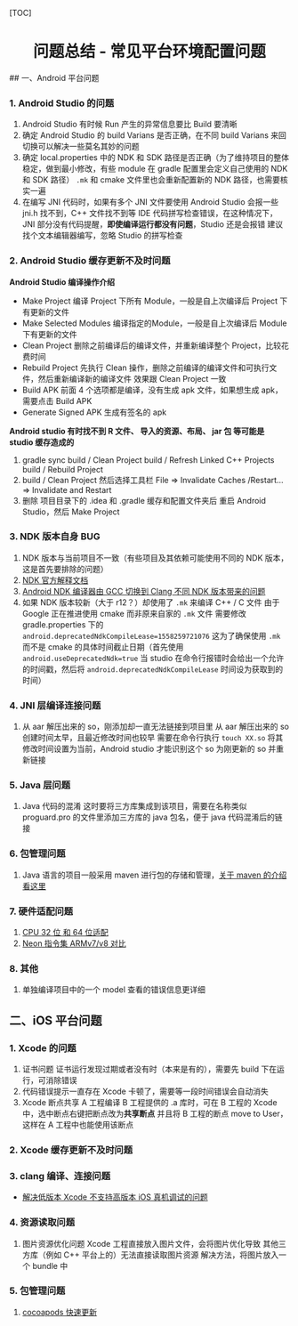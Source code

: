 [TOC]

<p><h1> <center>问题总结 - 常见平台环境配置问题</center> </h1></p>
## 一、Android 平台问题

### 1. Android Studio 的问题
1. Android Studio 有时候 Run 产生的异常信息要比 Build 要清晰
2. 确定 Android Studio 的 build Varians 是否正确，在不同 build Varians 来回切换可以解决一些莫名其妙的问题
3. 确定 local.properties 中的 NDK 和 SDK 路径是否正确（为了维持项目的整体稳定，做到最小修改，有些 module 在 gradle 配置里会定义自己使用的 NDK 和 SDK 路径）
   `.mk` 和 cmake 文件里也会重新配置新的 NDK 路径，也需要核实一遍
4. 在编写 JNI 代码时，如果有多个 JNI 文件要使用 Android Studio 会报一些
   jni.h 找不到，C++ 文件找不到等 IDE 代码拼写检查错误，在这种情况下，JNI 部分没有代码提醒，**即使编译运行都没有问题**，Studio 还是会报错
   建议找个文本编辑器编写，忽略 Studio 的拼写检查



### 2. Android Studio 缓存更新不及时问题
**Android Studio 编译操作介绍**

- Make Project
  编译 Project 下所有 Module，一般是自上次编译后 Project 下有更新的文件
- Make Selected Modules
  编译指定的Module，一般是自上次编译后 Module 下有更新的文件
- Clean Project
  删除之前编译后的编译文件，并重新编译整个 Project，比较花费时间
- Rebuild Project
  先执行 Clean 操作，删除之前编译的编译文件和可执行文件，然后重新编译新的编译文件
  效果跟 Clean Project 一致
- Build APK
  前面 4 个选项都是编译，没有生成 apk 文件，如果想生成 apk，需要点击 Build APK
- Generate Signed APK
  生成有签名的 apk



**Android studio 有时找不到 R 文件、 导入的资源、布局、 jar 包 等可能是 studio 缓存造成的**

1. gradle sync
   build / Clean Project
   build / Refresh Linked C++ Projects
   build / Rebuild Project
2. build / Clean Project
   然后选择工具栏  File => Invalidate Caches /Restart… => Invalidate and Restart
3. 删除 项目目录下的 .idea 和 .gradle 缓存和配置文件夹后
   重启 Android Studio，然后 Make Project



### 3. NDK 版本自身 BUG
1. NDK 版本与当前项目不一致（有些项目及其依赖可能使用不同的 NDK 版本，这是首先要排除的问题）
2. [NDK 官方解释文档](https://developer.android.google.cn/ndk/guides)
3. [Android NDK 编译器由 GCC 切换到 Clang 不同 NDK 版本带来的问题](https://zhuanlan.zhihu.com/p/27470060)
4. 如果 NDK 版本较新（大于 r12？）却使用了 `.mk` 来编译 C++ / C 文件
   由于 Google 正在推进使用 cmake 而非原来自家的 `.mk` 文件
   需要修改 gradle.properties 下的 `android.deprecatedNdkCompileLease=1558259721076`
   这为了确保使用 `.mk` 而不是 cmake 的具体时间截止日期（首先使用 `android.useDeprecatedNdk=true` 当 studio 在命令行报错时会给出一个允许的时间戳，然后将 `android.deprecatedNdkCompileLease` 时间设为获取到的时间）



### 4. JNI 层编译连接问题
1. 从 aar 解压出来的 so，刚添加却一直无法链接到项目里
   从 aar 解压出来的 so 创建时间太早，且最近修改时间也较早
   需要在命令行执行 `touch XX.so` 将其修改时间设置为当前，Android studio 才能识别这个 so 为刚更新的 so 并重新链接



### 5. Java 层问题
1.  Java 代码的混淆
这时要将三方库集成到该项目，需要在名称类似 proguard.pro 的文件里添加三方库的 java 包名，便于 java 代码混淆后的链接



### 6. 包管理问题

1. Java 语言的项目一般采用 maven 进行包的存储和管理，[关于 maven 的介绍看这里](https://www.cnblogs.com/zachary7/p/7975632.html)



### 7. 硬件适配问题

1. [CPU 32 位 和 64 位适配](https://blog.csdn.net/lyabc123456/article/details/81557220)
2. [Neon 指令集 ARMv7/v8 对比](https://blog.csdn.net/zsc09_leaf/article/details/45825015)



### 8. 其他

1. 单独编译项目中的一个 model 查看的错误信息更详细



## 二、iOS 平台问题

### 1. Xcode 的问题

1. 证书问题
   证书运行发现过期或者没有时（本来是有的），需要先 build 下在运行，可消除错误
2. 代码错误提示一直存在
   Xcode 卡顿了，需要等一段时间错误会自动消失
3. Xcode 断点共享
   A 工程编译 B 工程提供的 .a 库时，可在 B 工程的 Xcode 中，选中断点右键把断点改为**共享断点**
   并且将 B 工程的断点 move to User，这样在 A 工程中也能使用该断点



### 2. Xcode 缓存更新不及时问题





### 3. clang 编译、连接问题

- [解决低版本 Xcode 不支持高版本 iOS 真机调试的问题](https://blog.csdn.net/xiangzhihong8/article/details/78360091)



### 4. 资源读取问题

1. 图片资源优化问题
   Xcode 工程直接放入图片文件，会将图片优化导致 其他三方库（例如 C++ 平台上的）无法直接读取图片资源
   解决方法，将图片放入一个 bundle 中



### 5. 包管理问题

1. [cocoapods 快速更新](https://www.jianshu.com/p/e979f3398653)

